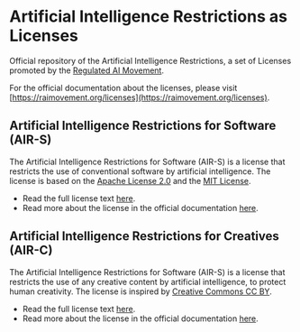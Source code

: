 # Artificial Intelligence Restrictions as Licenses

Official repository of the Artificial Intelligence Restrictions, a set of Licenses promoted by the [Regulated AI Movement](https://raimovement.org).

For the official documentation about the licenses, please visit [https://raimovement.org/licenses](https://raimovement.org/licenses).

## Artificial Intelligence Restrictions for Software (AIR-S)

The Artificial Intelligence Restrictions for Software (AIR-S) is a license that restricts the use of conventional software by artificial intelligence. The license is based on the [Apache License 2.0](https://www.apache.org/licenses/LICENSE-2.0) and the [MIT License](https://opensource.org/licenses/MIT).

- Read the full license text [here](air-s/license.txt).
- Read more about the license in the official documentation [here](https://raimovement.org/licenses/air-s).

## Artificial Intelligence Restrictions for Creatives (AIR-C)

The Artificial Intelligence Restrictions for Software (AIR-S) is a license that restricts the use of any creative content by artificial intelligence, to protect human creativity. The license is inspired by [Creative Commons CC BY](https://creativecommons.org/licenses/by/4.0/legalcode).

- Read the full license text [here](air-c/license.txt).
- Read more about the license in the official documentation [here](https://raimovement.org/licenses/air-c).
